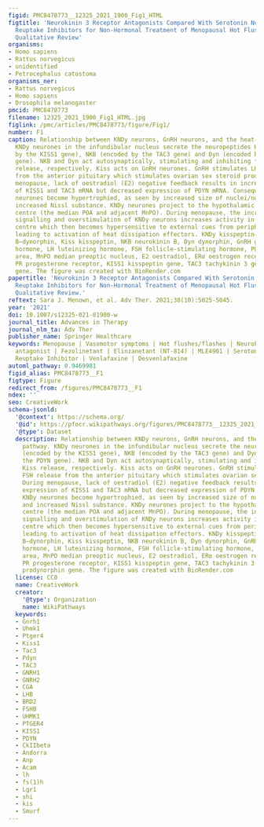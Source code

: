 ```yaml
---
figid: PMC8478773__12325_2021_1900_Fig1_HTML
figtitle: 'Neurokinin 3 Receptor Antagonists Compared With Serotonin Norepinephrine
  Reuptake Inhibitors for Non-Hormonal Treatment of Menopausal Hot Flushes: A Systematic
  Qualitative Review'
organisms:
- Homo sapiens
- Rattus norvegicus
- unidentified
- Petrocephalus catostoma
organisms_ner:
- Rattus norvegicus
- Homo sapiens
- Drosophila melanogaster
pmcid: PMC8478773
filename: 12325_2021_1900_Fig1_HTML.jpg
figlink: /pmc/articles/PMC8478773/figure/Fig1/
number: F1
caption: Relationship between KNDy neurons, GnRH neurons, and the heat-defence pathway.
  KNDy neurones in the infundibular nucleus secrete the neuropeptides Kiss (encoded
  by the KISS1 gene), NKB (encoded by the TAC3 gene) and Dyn (encoded by the PDYN
  gene). NKB and Dyn act autosynaptically, stimulating and inhibiting further Kiss
  release, respectively. Kiss acts on GnRH neurones. GnRH stimulates LH and FSH release
  from the anterior pituitary which stimulates ovarian sex steroid production. During
  menopause, lack of oestradiol (E2) negative feedback results in increased expression
  of KISS1 and TAC3 mRNA but decreased expression of PDYN mRNA. Consequently, KNDy
  neurones become hypertrophied, as seen by increased size of nuclei/nucleoli and
  increased Nissl substance. KNDy neurones project to the hypothalamic thermoregulatory
  centre (the median POA and adjacent MnPO). During menopause, the increase in NKB
  signalling and overstimulation of KNDy neurons increases activity in the thermoregulatory
  centre which then becomes hypersensitive to external cues from peripheral sensors,
  leading to activation of heat dissipation effectors. KNDy kisspeptin–neurokinin
  B–dynorphin, Kiss kisspeptin, NKB neurokinin B, Dyn dynorphin, GnRH gonadotropin-releasing
  hormone, LH luteinizing hormone, FSH follicle-stimulating hormone, POA pre-optic
  area, MnPO median preoptic nucleus, E2 oestradiol, ERα oestrogen receptor alpha,
  PR progesterone receptor, KISS1 kisspeptin gene, TAC3 tachykinin 3 gene, PDYN prodynorphin
  gene. The figure was created with BioRender.com
papertitle: 'Neurokinin 3 Receptor Antagonists Compared With Serotonin Norepinephrine
  Reuptake Inhibitors for Non-Hormonal Treatment of Menopausal Hot Flushes: A Systematic
  Qualitative Review.'
reftext: Sara J. Menown, et al. Adv Ther. 2021;38(10):5025-5045.
year: '2021'
doi: 10.1007/s12325-021-01900-w
journal_title: Advances in Therapy
journal_nlm_ta: Adv Ther
publisher_name: Springer Healthcare
keywords: Menopause | Vasomotor symptoms | Hot flushes/flashes | Neurokinin 3 receptor
  antagonist | Fezolinetant | Elinzanetant (NT-814) | MLE4901 | Serotonin Norepinephrine
  Reuptake Inhibitor | Venlafaxine | Desvenlafaxine
automl_pathway: 0.9469981
figid_alias: PMC8478773__F1
figtype: Figure
redirect_from: /figures/PMC8478773__F1
ndex: ''
seo: CreativeWork
schema-jsonld:
  '@context': https://schema.org/
  '@id': https://pfocr.wikipathways.org/figures/PMC8478773__12325_2021_1900_Fig1_HTML.html
  '@type': Dataset
  description: Relationship between KNDy neurons, GnRH neurons, and the heat-defence
    pathway. KNDy neurones in the infundibular nucleus secrete the neuropeptides Kiss
    (encoded by the KISS1 gene), NKB (encoded by the TAC3 gene) and Dyn (encoded by
    the PDYN gene). NKB and Dyn act autosynaptically, stimulating and inhibiting further
    Kiss release, respectively. Kiss acts on GnRH neurones. GnRH stimulates LH and
    FSH release from the anterior pituitary which stimulates ovarian sex steroid production.
    During menopause, lack of oestradiol (E2) negative feedback results in increased
    expression of KISS1 and TAC3 mRNA but decreased expression of PDYN mRNA. Consequently,
    KNDy neurones become hypertrophied, as seen by increased size of nuclei/nucleoli
    and increased Nissl substance. KNDy neurones project to the hypothalamic thermoregulatory
    centre (the median POA and adjacent MnPO). During menopause, the increase in NKB
    signalling and overstimulation of KNDy neurons increases activity in the thermoregulatory
    centre which then becomes hypersensitive to external cues from peripheral sensors,
    leading to activation of heat dissipation effectors. KNDy kisspeptin–neurokinin
    B–dynorphin, Kiss kisspeptin, NKB neurokinin B, Dyn dynorphin, GnRH gonadotropin-releasing
    hormone, LH luteinizing hormone, FSH follicle-stimulating hormone, POA pre-optic
    area, MnPO median preoptic nucleus, E2 oestradiol, ERα oestrogen receptor alpha,
    PR progesterone receptor, KISS1 kisspeptin gene, TAC3 tachykinin 3 gene, PDYN
    prodynorphin gene. The figure was created with BioRender.com
  license: CC0
  name: CreativeWork
  creator:
    '@type': Organization
    name: WikiPathways
  keywords:
  - Gnrh1
  - Uhmk1
  - Ptger4
  - Kiss1
  - Tac3
  - Pdyn
  - TAC3
  - GNRH1
  - GNRH2
  - CGA
  - LHB
  - BRD2
  - FSHB
  - UHMK1
  - PTGER4
  - KISS1
  - PDYN
  - CkIIbeta
  - Andorra
  - Anp
  - Acam
  - lh
  - fs(1)h
  - Lgr1
  - shi
  - kis
  - Smurf
---
```

